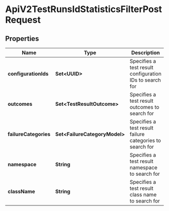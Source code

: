 

# ApiV2TestRunsIdStatisticsFilterPostRequest


## Properties

| Name | Type | Description | Notes |
|------------ | ------------- | ------------- | -------------|
|**configurationIds** | **Set&lt;UUID&gt;** | Specifies a test result configuration IDs to search for |  [optional] |
|**outcomes** | **Set&lt;TestResultOutcome&gt;** | Specifies a test result outcomes to search for |  [optional] |
|**failureCategories** | **Set&lt;FailureCategoryModel&gt;** | Specifies a test result failure categories to search for |  [optional] |
|**namespace** | **String** | Specifies a test result namespace to search for |  [optional] |
|**className** | **String** | Specifies a test result class name to search for |  [optional] |




